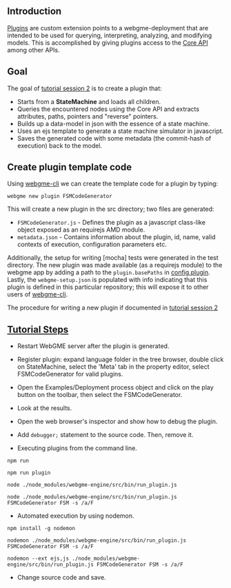 ## Introduction
[Plugins](https://github.com/webgme/webgme/wiki/GME-Plugins) are custom extension points to a webgme-deployment that are intended to be used for querying, interpreting, analyzing, and modifying models. This is accomplished by giving plugins access to the [Core API](https://github.com/webgme/webgme/wiki/GME-Core-API) among other APIs.

## Goal
The goal of [tutorial session 2](https://www.youtube.com/watch?v=Ri4IC_u-TO4&list=PLhvSjgKmeyjhp4_hnf-xPdCgES56dnMJb&index=4) is to create a plugin that:
 - Starts from a **StateMachine** and loads all children.
 - Queries the encountered nodes using the Core API and extracts attributes, paths, pointers and "reverse" pointers.
 - Builds up a data-model in json with the essence of a state machine.
 - Uses an ejs template to generate a state machine simulator in javascript.
 - Saves the generated code with some metadata (the commit-hash of execution) back to the model.

## Create plugin template code
Using [webgme-cli](https://github.com/webgme/webgme-cli) we can create the template code for a plugin by typing:
 ```
 webgme new plugin FSMCodeGenerator
 ```
This will create a new plugin in the src directory; two files are generated:
- `FSMCodeGenerator.js` - Defines the plugin as a javascript class-like object exposed as an requirejs AMD module.
- `metadata.json` - Contains information about the plugin, id, name, valid contexts of execution, configuration parameters etc.

Additionally, the setup for writing [mocha] tests were generated in the test directory.
The new plugin was made available (as a requirejs module) to the webgme app by adding a path to the `plugin.basePaths` in [config.plugin](https://github.com/webgme/webgme/tree/master/config#plugin).
Lastly, the `webgme-setup.json` is populated with info indicating that this plugin is defined in this particular repository; this will expose it to other users of [webgme-cli](https://github.com/webgme/webgme-cli).

The procedure for writing a new plugin if documented in [tutorial session 2](https://www.youtube.com/watch?v=Ri4IC_u-TO4&list=PLhvSjgKmeyjhp4_hnf-xPdCgES56dnMJb&index=4)


## [Tutorial Steps](https://www.youtube.com/watch?v=Ri4IC_u-TO4&list=PLhvSjgKmeyjhp4_hnf-xPdCgES56dnMJb&index=4)

- Restart WebGME server after the plugin is generated.

- Register plugin: expand language folder in the tree browser, double click on StateMachine, select the 'Meta' tab in the property editor, select FSMCodeGenerator for valid plugins.

- Open the Examples/Deployment process object and click on the play button on the toolbar, then select the FSMCodeGenerator.

- Look at the results.

- Open the web browser's inspector and show how to debug the plugin.

- Add `debugger;` statement to the source code. Then, remove it.

- Executing plugins from the command line.

```
npm run

npm run plugin

node ./node_modules/webgme-engine/src/bin/run_plugin.js

node ./node_modules/webgme-engine/src/bin/run_plugin.js FSMCodeGenerator FSM -s /a/F
```   

- Automated execution by using nodemon.

```
npm install -g nodemon

nodemon ./node_modules/webgme-engine/src/bin/run_plugin.js FSMCodeGenerator FSM -s /a/F

nodemon --ext ejs,js ./node_modules/webgme-engine/src/bin/run_plugin.js FSMCodeGenerator FSM -s /a/F
```

- Change source code and save.
